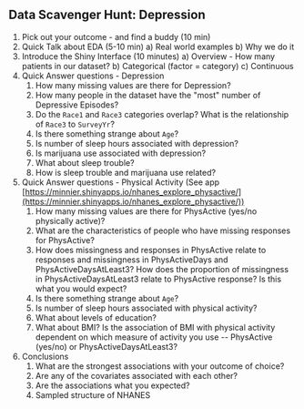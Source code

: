 ## Data Scavenger Hunt: Depression

1. Pick out your outcome - and find a buddy (10 min)
2. Quick Talk about EDA (5-10 min)
    a) Real world examples
    b) Why we do it
3. Introduce the Shiny Interface (10 minutes)
    a) Overview - How many patients in our dataset?
    b) Categorical (factor = category)
    c) Continuous
4. Quick Answer questions - Depression
    1. How many missing values are there for Depression?
    2. How many people in the dataset have the "most" number of Depressive Episodes?
    3. Do the `Race1` and `Race3` categories overlap? What is the relationship of `Race3` to `SurveyYr`?
    4. Is there something strange about `Age`?
    5. Is number of sleep hours associated with depression?
    6. Is marijuana use associated with depression?
    7. What about sleep trouble?
    8. How is sleep trouble and marijuana use related?
5. Quick Answer questions - Physical Activity (See app [https://minnier.shinyapps.io/nhanes_explore_physactive/](https://minnier.shinyapps.io/nhanes_explore_physactive/))
    1. How many missing values are there for PhysActive (yes/no physically active)?
    1. What are the characteristics of people who have missing responses for PhysActive?
    1. How does missingness and responses in PhysActive relate to responses and missingness in PhysActiveDays and PhysActiveDaysAtLeast3? How does the proportion of missingness in PhysActiveDaysAtLeast3 relate to PhysActive response? Is this what you would expect?
    1. Is there something strange about `Age`?
    1. Is number of sleep hours associated with physical activity?
    1. What about levels of education?
    1. What about BMI? Is the association of BMI with physical activity dependent on which measure of activity you use -- PhysActive (yes/no) or PhysActiveDaysAtLeast3?
6. Conclusions
    1. What are the strongest associations with your outcome of choice?
    2. Are any of the covariates associated with each other?
    3. Are the associations what you expected?
    4. Sampled structure of NHANES
